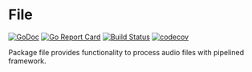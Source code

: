 # File

[![GoDoc](https://godoc.org/pipelined.dev/file?status.svg)](https://godoc.org/pipelined.dev/file)
[![Go Report Card](https://goreportcard.com/badge/pipelined.dev/file)](https://goreportcard.com/report/pipelined.dev/file)
[![Build Status](https://travis-ci.org/pipelined/file.svg?branch=master)](https://travis-ci.org/pipelined/file)
[![codecov](https://codecov.io/gh/pipelined/file/branch/master/graph/badge.svg)](https://codecov.io/gh/pipelined/file)

Package file provides functionality to process audio files with pipelined framework.